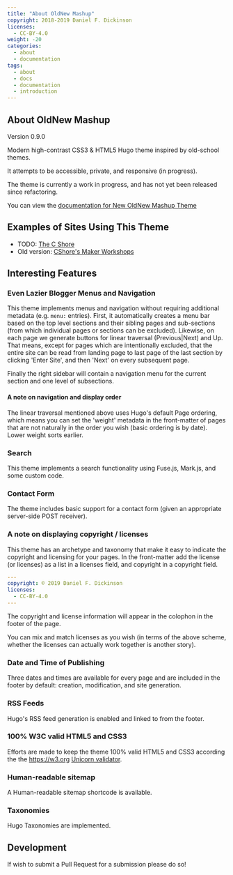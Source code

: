 ```yaml
---
title: "About OldNew Mashup"
copyright: 2018-2019 Daniel F. Dickinson
licenses:
  - CC-BY-4.0
weight: -20
categories:
  - about
  - documentation
tags:
  - about
  - docs
  - documentation
  - introduction
---
```

## About OldNew Mashup

Version 0.9.0

Modern high-contrast CSS3 & HTML5 Hugo theme inspired by old-school themes.

It attempts to be accessible, private, and responsive (in progress).

The theme is currently a work in progress, and has not yet been released since refactoring.

You can view the [documentation for New OldNew Mashup Theme](docs)

## Examples of Sites Using This Theme
*   TODO: [The C Shore](https://www.thecshore.com)
*   Old version: [CShore's Maker Workshops](https://maker-workshops.thecshore.com)

## Interesting Features

### Even Lazier Blogger Menus and Navigation

This theme implements menus and navigation without requiring additional
metadata (e.g. ``menu:`` entries).  First, it automatically creates a
menu bar based on the top level sections and their sibling pages and
sub-sections (from which individual pages or sections can be excluded).
Likewise, on each page we generate buttons for linear traversal
(Previous|Next) and Up.  That means, except for pages which are
intentionally excluded, that the entire site can be read from landing
page to last page of the last section by clicking 'Enter Site', and then
'Next' on every subsequent page.

Finally the right sidebar will contain a navigation menu for the
current section and one level of subsections.

#### A note on navigation and display order

The linear traversal mentioned above uses Hugo's default Page ordering,
which means you can set the 'weight' metadata in the front-matter of
pages that are not naturally in the order you wish (basic ordering
is by date).  Lower weight sorts earlier.

### Search

This theme implements a search functionality using Fuse.js, Mark.js, and
some custom code.

### Contact Form

The theme includes basic support for a contact form (given an
appropriate server-side POST receiver).

### A note on displaying copyright / licenses

This theme has an archetype and taxonomy that make it easy to indicate
the copyright and licensing for your pages.  In the front-matter add
the license (or licenses) as a list in a licenses field, and copyright
in a copyright field.

```yaml
---
copyright: © 2019 Daniel F. Dickinson
licenses:
  - CC-BY-4.0
---
```

The copyright and license information will appear in the colophon in the
footer of the page.

You can mix and match licenses as you wish (in terms of the above scheme,
whether the licenses can actually work together is another story).

### Date and Time of Publishing

Three dates and times are available for every page and are included in
the footer by default: creation, modification, and site generation.

### RSS Feeds

Hugo's RSS feed generation is enabled and linked to from the footer.

### 100% W3C valid HTML5 and CSS3

Efforts are made to keep the theme 100% valid HTML5 and CSS3 according
the the <https://w3.org> [Unicorn validator](https://validator.w3.org/unicorn).

### Human-readable sitemap

A Human-readable sitemap shortcode is available.

### Taxonomies

Hugo Taxonomies are implemented.

## Development

If wish to submit a Pull Request for a submission please do so!
